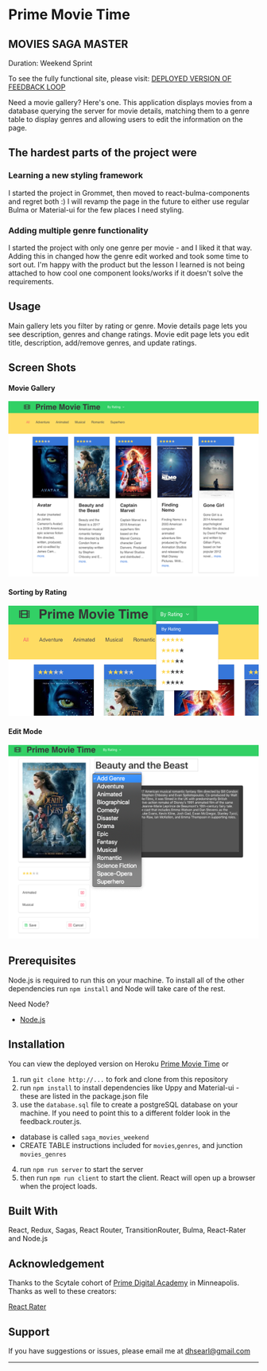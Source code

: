 # Prime Movie Time
## MOVIES SAGA MASTER

Duration: Weekend Sprint

To see the fully functional site, please visit:   [DEPLOYED VERSION OF FEEDBACK LOOP](http://movies.searl.org/)

Need a movie gallery? Here's one. This application displays movies from a database querying the server for movie details, matching them to a genre table to display genres and allowing users to edit the information on the page.

## The hardest parts of the project were
### Learning a new styling framework
I started the project in Grommet, then moved to react-bulma-components and regret both :)  I will revamp the page in the future to either use regular Bulma or Material-ui for the few places I need styling.  

### Adding multiple genre functionality
I started the project with only one genre per movie - and I liked it that way. Adding this in changed how the genre edit worked and took some time to sort out. I'm happy with the product but the lesson I learned is not being attached to how cool one component looks/works if it doesn't solve the requirements.

## Usage
Main gallery lets you filter by rating or genre.
Movie details page lets you see description, genres and change ratings.
Movie edit page lets you edit title, description, add/remove genres, and update ratings.


## Screen Shots

#### Movie Gallery
![Main](/screenshots/main.png)

#### Sorting by Rating
![Star Ratings](/screenshots/star.png)

#### Edit Mode
![Adding a Genre](/screenshots/edit.png)

## Prerequisites

Node.js is required to run this on your machine.  To install all of the other dependencies run ` npm install ` and Node will take care of the rest.

Need Node?
- [Node.js](https://nodejs.org/en/)

## Installation

You can view the deployed version on Heroku  [Prime Movie Time](http://movies.searl.org) or

1. run `git clone http://...` to fork and clone from this repository
2. run `npm install` to install dependencies like Uppy and Material-ui - these are listed in the package.json file
3. use the `database.sql` file to create a postgreSQL database on your machine.  If you need to point this to a different folder look in the feedback.router.js.
  * database is called `saga_movies_weekend`
  * CREATE TABLE instructions included for `movies`,`genres`, and junction `movies_genres`
4. run `npm run server` to start the server
5. then run `npm run client` to start the client.  React will open up a browser when the project loads.

## Built With

React, Redux, Sagas, React Router, TransitionRouter, Bulma, React-Rater and Node.js


## Acknowledgement
Thanks to the Scytale cohort of  [Prime Digital Academy](www.primeacademy.io) in Minneapolis.
Thanks as well to these creators:

[React Rater](https://github.com/NdYAG/react-rater)


## Support
If you have suggestions or issues, please email me at [dhsearl@gmail.com](mailto:dhsearl@gmail.com)

---